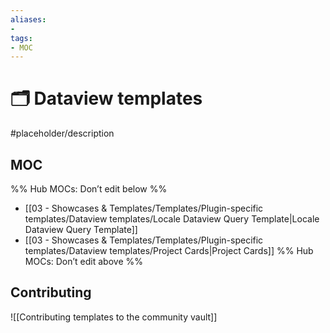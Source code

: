 ```yaml
---
aliases:
- 
tags: 
- MOC
---
```


# 🗂️ Dataview templates

#placeholder/description 

## MOC

%% Hub MOCs: Don’t edit below  %%
-  [[03 - Showcases & Templates/Templates/Plugin-specific templates/Dataview templates/Locale Dataview Query Template|Locale Dataview Query Template]]
-  [[03 - Showcases & Templates/Templates/Plugin-specific templates/Dataview templates/Project Cards|Project Cards]]
%% Hub MOCs: Don’t edit above  %%

## Contributing

![[Contributing templates to the community vault]]